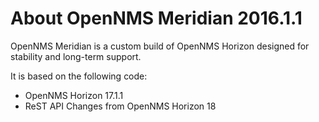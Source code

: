 About OpenNMS Meridian 2016.1.1
===============================

OpenNMS Meridian is a custom build of OpenNMS Horizon designed for stability and long-term support.

It is based on the following code:

* OpenNMS Horizon 17.1.1
* ReST API Changes from OpenNMS Horizon 18
